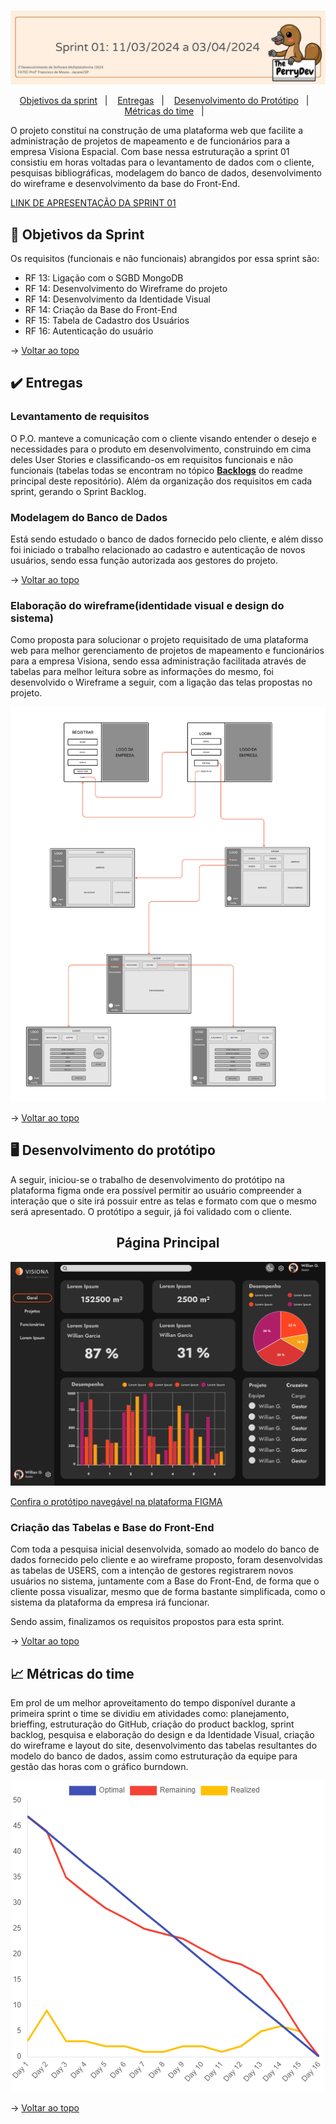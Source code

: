 <br id="topo">

<p align="center"> <img src="./Imagens_md/sp1.png" /></p>

<p align="center">
    <a href="#objetivos">Objetivos da sprint</a> &nbsp |&nbsp &nbsp
    <a href="#entregas">Entregas</a> &nbsp |&nbsp &nbsp
    <a href="#prototipo">Desenvolvimento do Protótipo</a> &nbsp |&nbsp &nbsp 
    <a href="#metricas">Métricas do time</a> &nbsp |&nbsp &nbsp
</p>


O projeto constituí na construção de uma plataforma web que facilite a administração de projetos de mapeamento e de funcionários para a empresa Visiona Espacial. Com base nessa estruturação a sprint 01 consistiu em horas voltadas para o levantamento de dados com o cliente, pesquisas bibliográficas, modelagem do banco de dados, desenvolvimento do wireframe e desenvolvimento da base do Front-End.

[LINK DE APRESENTAÇÃO DA SPRINT 01](https://youtu.be/4JCYQw8IKzM)

<span id="objetivos">
    
## :dart: Objetivos da Sprint
Os requisitos (funcionais e não funcionais) abrangidos por essa sprint são:
- RF 13: Ligação com o SGBD MongoDB
- RF 14: Desenvolvimento do Wireframe do projeto
- RF 14: Desenvolvimento da Identidade Visual
- RF 14: Criação da Base do Front-End
- RF 15: Tabela de Cadastro dos Usuários
- RF 16: Autenticação do usuário



→ [Voltar ao topo](#topo)


<span id="entregas">
        
## :heavy_check_mark: Entregas

### Levantamento de requisitos

O P.O. manteve a comunicação com o cliente visando entender o desejo e necessidades para o produto em desenvolvimento, construindo em cima deles User Stories e classificando-os em requisitos funcionais e não funcionais (tabelas todas se encontram no tópico [**Backlogs**](#backlogs) do readme principal deste repositório). Além da organização dos requisitos em cada sprint, gerando o Sprint Backlog.

### Modelagem do Banco de Dados

Está sendo estudado o banco de dados fornecido pelo cliente, e além disso foi iniciado o trabalho relacionado ao cadastro e autenticação de novos usuários, sendo essa função autorizada aos gestores do projeto.


→ [Voltar ao topo](#topo)



### Elaboração do wireframe(identidade visual e design do sistema)

Como proposta para solucionar o projeto requisitado de uma plataforma web para melhor gerenciamento de projetos de mapeamento e funcionários para a empresa Visiona, sendo essa administração facilitada através de tabelas para melhor leitura sobre as informações do mesmo, foi desenvolvido o Wireframe a seguir, com a ligação das telas propostas no projeto.

<p align="center"><img src="./Imagens_md/wireframesp1.png" /><p>



→ [Voltar ao topo](#topo)



<span id="prototipo">
    
## :desktop_computer: Desenvolvimento do protótipo
A seguir, iniciou-se o trabalho de desenvolvimento do protótipo na plataforma figma onde era possível permitir ao usuário compreender a interação que o site irá possuir entre as telas e formato com que o mesmo será apresentado. O protótipo a seguir, já foi validado com o cliente.
    

<h2 align="center">Página Principal</h2>
<p align="center"><img src="./Imagens_md/paginaPrincipal.png" /></p>

[Confira o protótipo navegável na plataforma FIGMA](https://www.figma.com/proto/QdEmUPrhT49XvnToH1PQrl/Visiona-Espacial-Dashboard?type=design&node-id=1-2&t=YEoMTNcHwZBQqTsB-0&scaling=min-zoom&page-id=0%3A1&starting-point-node-id=1%3A2)

### Criação das Tabelas e Base do Front-End
Com toda a pesquisa inicial desenvolvida, somado ao modelo do banco de dados fornecido pelo cliente e ao wireframe proposto, foram desenvolvidas as tabelas de USERS, com a intenção de gestores registrarem novos usuários no sistema, juntamente com a Base do Front-End, de forma que o cliente possa visualizar, mesmo que de forma bastante simplificada, como o sistema da plataforma da empresa irá funcionar.


Sendo assim, finalizamos os requisitos propostos para esta sprint.

→ [Voltar ao topo](#topo)


 <span id="metricas">
     
## :chart_with_upwards_trend: Métricas do time
Em prol de um melhor aproveitamento do tempo disponível durante a primeira sprint o time se dividiu em atividades como: planejamento, brieffing, estruturação do GitHub, criação do product backlog, sprint backlog, pesquisa e elaboração do design e da Identidade Visual, criação do wireframe e layout do site, desenvolvimento das tabelas resultantes do modelo do banco de dados, assim como estruturação da equipe para gestão das horas com o gráfico burndown.
    
<p align="center"><img src="./Imagens_md/burndownsp1.png" /></p>
    


→ [Voltar ao topo](#topo)